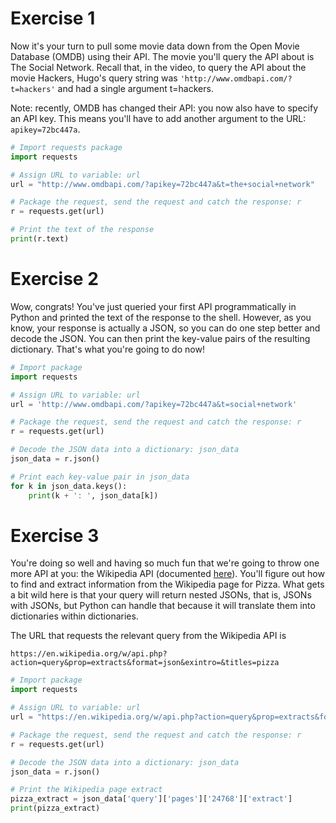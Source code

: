 # Exercise 1
Now it's your turn to pull some movie data down from the Open Movie Database (OMDB) using their API. The movie you'll query the API about is The Social Network. Recall that, in the video, to query the API about the movie Hackers, Hugo's query string was `'http://www.omdbapi.com/?t=hackers'` and had a single argument t=hackers.

Note: recently, OMDB has changed their API: you now also have to specify an API key. This means you'll have to add another argument to the URL: `apikey=72bc447a`.

```python
# Import requests package
import requests

# Assign URL to variable: url
url = "http://www.omdbapi.com/?apikey=72bc447a&t=the+social+network"

# Package the request, send the request and catch the response: r
r = requests.get(url)

# Print the text of the response
print(r.text)
```




# Exercise 2
Wow, congrats! You've just queried your first API programmatically in Python and printed the text of the response to the shell. However, as you know, your response is actually a JSON, so you can do one step better and decode the JSON. You can then print the key-value pairs of the resulting dictionary. That's what you're going to do now!

```python
# Import package
import requests

# Assign URL to variable: url
url = 'http://www.omdbapi.com/?apikey=72bc447a&t=social+network'

# Package the request, send the request and catch the response: r
r = requests.get(url)

# Decode the JSON data into a dictionary: json_data
json_data = r.json()

# Print each key-value pair in json_data
for k in json_data.keys():
    print(k + ': ', json_data[k])
```




# Exercise 3
You're doing so well and having so much fun that we're going to throw one more API at you: the Wikipedia API (documented [here](https://www.mediawiki.org/wiki/API:Main_page)). You'll figure out how to find and extract information from the Wikipedia page for Pizza. What gets a bit wild here is that your query will return nested JSONs, that is, JSONs with JSONs, but Python can handle that because it will translate them into dictionaries within dictionaries.

The URL that requests the relevant query from the Wikipedia API is

`https://en.wikipedia.org/w/api.php?action=query&prop=extracts&format=json&exintro=&titles=pizza`


```python
# Import package
import requests

# Assign URL to variable: url
url = "https://en.wikipedia.org/w/api.php?action=query&prop=extracts&format=json&exintro=&titles=pizza"

# Package the request, send the request and catch the response: r
r = requests.get(url)

# Decode the JSON data into a dictionary: json_data
json_data = r.json()

# Print the Wikipedia page extract
pizza_extract = json_data['query']['pages']['24768']['extract']
print(pizza_extract)
```
